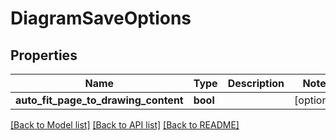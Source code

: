 # DiagramSaveOptions

## Properties
Name | Type | Description | Notes
------------ | ------------- | ------------- | -------------
**auto_fit_page_to_drawing_content** | **bool** |  | [optional] 

[[Back to Model list]](../README.md#documentation-for-models) [[Back to API list]](../README.md#documentation-for-api-endpoints) [[Back to README]](../README.md)


